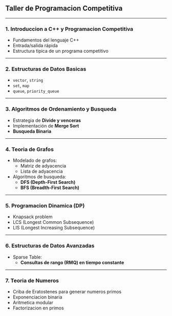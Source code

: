 ## Taller de Programacion Competitiva

---

### 1. Introduccion a C++ y Programacion Competitiva
- Fundamentos del lenguaje C++
- Entrada/salida rápida
- Estructura tipica de un programa competitivo

---

### 2. Estructuras de Datos Basicas
- `vector`, `string`
- `set`, `map`
- `queue`, `priority_queue`

---

### 3. Algoritmos de Ordenamiento y Busqueda
- Estrategia de **Divide y venceras**
- Implementación de **Merge Sort**
- **Busqueda Binaria**

---

### 4. Teoria de Grafos
- Modelado de grafos:
  - Matriz de adyacencia
  - Lista de adyacencia
- Algoritmos de busqueda:
  - **DFS (Depth-First Search)**
  - **BFS (Breadth-First Search)**

---

### 5. Programacion Dinamica (DP)
- Knapsack problem
- LCS (Longest Common Subsequence)
- LIS (Longest Increasing Subsequence)

---

### 6. Estructuras de Datos Avanzadas
- Sparse Table:
  - **Consultas de rango (RMQ) en tiempo constante**

---

### 7. Teoria de Numeros
- Criba de Eratostenes para generar numeros primos
- Exponenciacion binaria
- Aritmetica modular
- Factorizacion en primos
